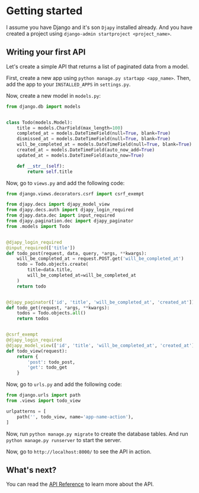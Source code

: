 # Getting started

I assume you have Django and it's son `Djapy` installed already. And you have created a project
using `django-admin startproject <project_name>`.

## Writing your first API

Let's create a simple API that returns a list of paginated data from a model.

First, create a new app using `python manage.py startapp <app_name>`. Then, add the app to your `INSTALLED_APPS`
in `settings.py`.

Now, create a new model in `models.py`:

```python
from django.db import models


class Todo(models.Model):
    title = models.CharField(max_length=100)
    completed_at = models.DateTimeField(null=True, blank=True)
    dismissed_at = models.DateTimeField(null=True, blank=True)
    will_be_completed_at = models.DateTimeField(null=True, blank=True)
    created_at = models.DateTimeField(auto_now_add=True)
    updated_at = models.DateTimeField(auto_now=True)

    def __str__(self):
        return self.title
```

Now, go to `views.py` and add the following code:

```python
from django.views.decorators.csrf import csrf_exempt

from djapy.decs import djapy_model_view
from djapy.decs.auth import djapy_login_required
from djapy.data.dec import input_required
from djapy.pagination.dec import djapy_paginator
from .models import Todo


@djapy_login_required
@input_required(['title'])
def todo_post(request, data, query, *args, **kwargs):
    will_be_completed_at = request.POST.get('will_be_completed_at')
    todo = Todo.objects.create(
        title=data.title,
        will_be_completed_at=will_be_completed_at
    )
    return todo


@djapy_paginator(['id', 'title', 'will_be_completed_at', 'created_at'])
def todo_get(request, *args, **kwargs):
    todos = Todo.objects.all()
    return todos


@csrf_exempt
@djapy_login_required
@djapy_model_view(['id', 'title', 'will_be_completed_at', 'created_at'], True)
def todo_view(request):
    return {
        'post': todo_post,
        'get': todo_get
    }

```

Now, go to `urls.py` and add the following code:

```python
from django.urls import path
from .views import todo_view

urlpatterns = [
    path('', todo_view, name='app-name-action'),
]
```

Now, run `python manage.py migrate` to create the database tables. And
run `python manage.py runserver` to start the server.

Now, go to `http://localhost:8000/` to see the API in action.

## What's next?

You can read the [API Reference](api-reference.md) to learn more about the API.